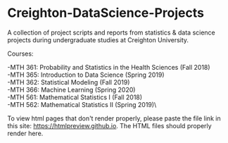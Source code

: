 # Creighton-DataScience-Projects
A collection of project scripts and reports from statistics &amp; data science projects during undergraduate studies at Creighton University.

Courses:

-MTH 361: Probability and Statistics in the Health Sciences (Fall 2018)\
-MTH 365: Introduction to Data Science (Spring 2019)\
-MTH 362: Statistical Modeling (Fall 2019)\
-MTH 366: Machine Learning (Spring 2020)\
-MTH 561: Mathematical Statistics I (Fall 2018)\
-MTH 562: Mathematical Statistics II (Spring 2019)\

To view html pages that don't render properly, please paste the file link in this site: https://htmlpreview.github.io. The HTML files should properly render here.
